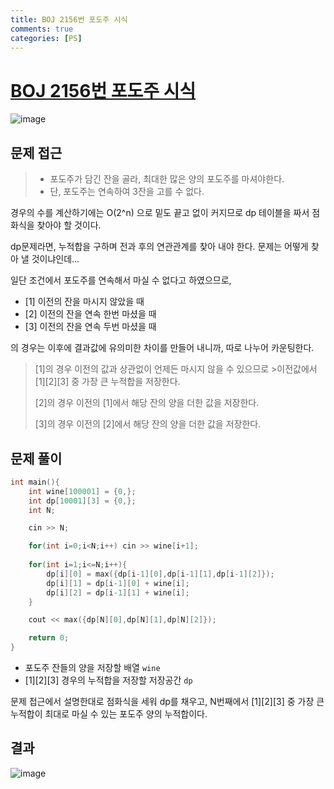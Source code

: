 ```yaml
---
title: BOJ 2156번 포도주 시식
comments: true
categories: [PS]
---
```


# [BOJ 2156번 포도주 시식](https://www.acmicpc.net/problem/2156)



<img src="https://i.ibb.co/m6cjC1J/image.png" alt="image" border="0">

문제 접근
---
> - 포도주가 담긴 잔을 골라, 최대한 많은 양의 포도주를 마셔야한다.
> - 단, 포도주는 연속하여 3잔을 고를 수 없다.

경우의 수를 계산하기에는 O(2^n) 으로 밑도 끝고 없이 커지므로 dp 테이블을 짜서 점화식을 찾아야 할 것이다.

dp문제라면, 누적합을 구하며 전과 후의 연관관계를 찾아 내야 한다. 
문제는 어떻게 찾아 낼 것이냐인데...

일단 조건에서 포도주를 연속해서 마실 수 없다고 하였으므로,
- [1] 이전의 잔을 마시지 않았을 때
- [2] 이전의 잔을 연속 한번 마셨을 때
- [3] 이전의 잔을 연속 두번 마셨을 때

의 경우는 이후에 결과값에 유의미한 차이를 만들어 내니까, 따로 나누어 카운팅한다.

>[1]의 경우 이전의 값과 상관없이 언제든 마시지 않을 수 있으므로 >이전값에서 [1][2][3] 중 가장 큰 누적합을 저장한다.
>
>[2]의 경우 이전의 [1]에서 해당 잔의 양을 더한 값을 저장한다.
>
>[3]의 경우 이전의 [2]에서 해당 잔의 양을 더한 값을 저장한다.

문제 풀이
---
```cpp
int main(){
    int wine[100001] = {0,};
    int dp[10001][3] = {0,};
    int N;

    cin >> N;

    for(int i=0;i<N;i++) cin >> wine[i+1];
    
    for(int i=1;i<=N;i++){
        dp[i][0] = max({dp[i-1][0],dp[i-1][1],dp[i-1][2]});
        dp[i][1] = dp[i-1][0] + wine[i];
        dp[i][2] = dp[i-1][1] + wine[i];
    }

    cout << max({dp[N][0],dp[N][1],dp[N][2]});

    return 0;
}
```

- 포도주 잔들의 양을 저장할 배열 `wine`
- [1][2][3] 경우의 누적합을 저장할 저장공간 `dp`
  
문제 접근에서 설명한대로 점화식을 세워 dp를 채우고,
N번째에서 [1][2][3] 중 가장 큰 누적합이 최대로 마실 수 있는 포도주 양의 누적합이다.

결과
---
<img src="https://i.ibb.co/Q6M6k3S/image.png" alt="image" border="0">
